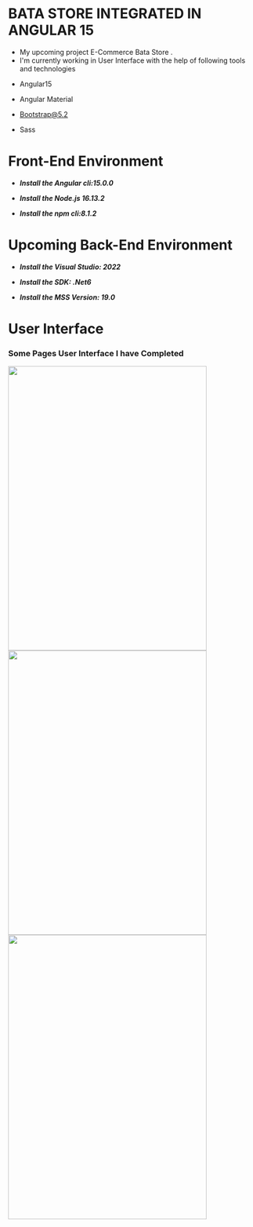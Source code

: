 # BATA STORE INTEGRATED IN ANGULAR 15
* My upcoming project E-Commerce Bata Store .
* I'm currently working in User Interface with the help of following tools and technologies
+ Angular15
- Angular Material
+ Bootstrap@5.2
- Sass
# Front-End Environment
+ ***Install the Angular cli:15.0.0***
- ***Install the Node.js 16.13.2***
+ ***Install the npm cli:8.1.2***

# Upcoming Back-End Environment
+ ***Install the Visual Studio: 2022***
- ***Install the SDK: .Net6***
+ ***Install the MSS Version: 19.0***

# User Interface
### Some Pages User Interface I have Completed
<a href="https://user-images.githubusercontent.com/92297443/205368435-56195dc7-104e-48ce-b793-f6ff560e4298.png"><img src="https://user-images.githubusercontent.com/92297443/205368435-56195dc7-104e-48ce-b793-f6ff560e4298.png"  align="left" height="580px" width="405px" ></a>
<a href="url"><img src="https://user-images.githubusercontent.com/92297443/205368577-2c923f97-992a-49b9-8f1e-a4c212f64d71.png"  align="left" height="580px" width="405px" ></a>
<br/> <br/>
<a href="url"><img src="https://user-images.githubusercontent.com/92297443/205368949-c5e3faad-5e68-4cee-8479-9f08dd1b1902.png"  align="left" height="580px" width="405px" ></a>
